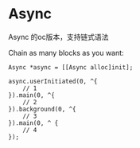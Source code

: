 # Async
Async 的oc版本，支持链式语法


Chain as many blocks as you want:

    Async *async = [[Async alloc]init];

    async.userInitiated(0, ^{
        // 1
    }).main(0, ^{
        // 2
    }).background(0, ^{
        // 3
    }).main(0, ^ {
        // 4
    });
